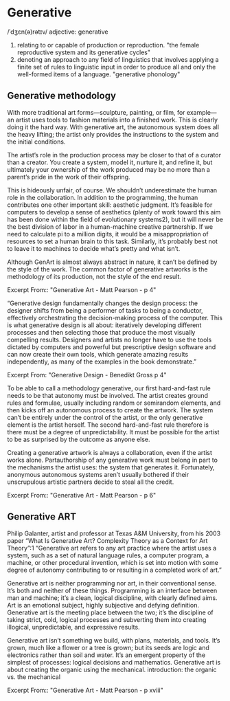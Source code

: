 # Generative
/ˈdʒɛn(ə)rətɪv/
adjective: generative
1. relating to or capable of production or reproduction.
"the female reproductive system and its generative cycles"
2. denoting an approach to any field of linguistics that involves applying a finite set of rules to linguistic input in order to produce all and only the well-formed items of a language.
"generative phonology"

## Generative methodology

With more traditional art forms—sculpture, painting, or film, for example—an artist uses tools to
fashion materials into a finished work. This is clearly doing it the hard way. With generative art,
the autonomous system does all the heavy lifting; the artist only provides the instructions to the
system and the initial conditions.

The artist’s role in the production process may be closer to that of a curator than a creator. You
create a system, model it, nurture it, and refine it, but ultimately your ownership of the work
produced may be no more than a parent’s pride in the work of their offspring.

This is hideously unfair, of course. We shouldn’t underestimate the human role in the collaboration.
In addition to the programming, the human contributes one other important skill: aesthetic
judgment. It’s feasible for computers to develop a sense of aesthetics (plenty of work toward this
aim has been done within the field of evolutionary systems2), but it will never be the best division
of labor in a human-machine creative partnership. If we need to calculate pi to a million digits, it
would be a misappropriation of resources to set a human brain to this task. Similarly, it’s probably
best not to leave it to machines to decide what’s pretty and what isn’t.

Although GenArt is almost always abstract in nature, it can’t be defined by the style of the work.
The common factor of generative artworks is the methodology of its production, not the style
of the end result.

Excerpt From:: "Generative Art - Matt Pearson - p 4"

“Generative design fundamentally changes the design process: the designer shifts from being a performer of tasks to being a conductor, effectively orchestrating the decision-making process of the computer. This is what generative design is all about: iteratively developing different processes and then selecting those that produce the most visually compelling results. Designers and artists no longer have to use the tools dictated by computers and powerful but prescriptive design software and can now create their own tools, which generate amazing results independently, as many of the examples in the book demonstrate.”

Excerpt From: "Generative Design - Benedikt Gross p 4"

To be able to call a methodology generative, our first hard-and-fast rule needs to be that autonomy
must be involved. The artist creates ground rules and formulae, usually including random or semirandom
elements, and then kicks off an autonomous process to create the artwork. The system
can’t be entirely under the control of the artist, or the only generative element is the artist herself.
The second hard-and-fast rule therefore is there must be a degree of unpredictability. It must be
possible for the artist to be as surprised by the outcome as anyone else.

Creating a generative artwork is always a collaboration, even if the artist works alone. Partauthorship
of any generative work must belong in part to the mechanisms the artist uses: the
system that generates it. Fortunately, anonymous autonomous systems aren’t usually bothered
if their unscrupulous artistic partners decide to steal all the credit.

Excerpt From:: "Generative Art - Matt Pearson - p 6"

## Generative ART

Philip Galanter, artist and professor at Texas A&M University, from his 2003 paper “What Is Generative Art? Complexity Theory as a Context for Art Theory”:1 “Generative art refers to any art practice where the artist uses a system, such as a set of natural language rules, a computer program, a machine, or other procedural invention, which is set into motion with some degree of autonomy contributing to or resulting in a completed work of art.”


Generative art is neither programming nor art, in their conventional sense. It’s both and neither
of these things. Programming is an interface between man and machine; it’s a clean, logical
discipline, with clearly defined aims. Art is an emotional subject, highly subjective and defying
definition. Generative art is the meeting place between the two; it’s the discipline of taking
strict, cold, logical processes and subverting them into creating illogical, unpredictable, and
expressive results.

Generative art isn’t something we build, with plans, materials, and tools. It’s grown, much like a
flower or a tree is grown; but its seeds are logic and electronics rather than soil and water. It’s an
emergent property of the simplest of processes: logical decisions and mathematics. Generative
art is about creating the organic using the mechanical.
introduction: the organic
vs. the mechanical

Excerpt From:: "Generative Art - Matt Pearson - p xviii"
